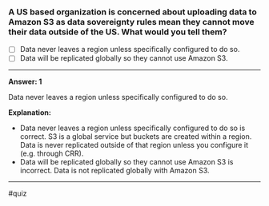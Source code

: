 ### **A US based organization is concerned about uploading data to Amazon S3 as data sovereignty rules mean they cannot move their data outside of the US. What would you tell them?**

- [ ] Data never leaves a region unless specifically configured to do so.
- [ ] Data will be replicated globally so they cannot use Amazon S3.

---- 

**Answer: 1**

Data never leaves a region unless specifically configured to do so.

**Explanation:**

- Data never leaves a region unless specifically configured to do so is correct. S3 is a global service but buckets are created within a region. Data is never replicated outside of that region unless you configure it (e.g. through CRR).
- Data will be replicated globally so they cannot use Amazon S3 is incorrect. Data is not replicated globally with Amazon S3.

---- 
#quiz 